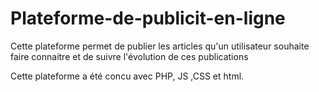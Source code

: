 # Plateforme-de-publicit-en-ligne
Cette plateforme permet de publier les articles qu'un utilisateur souhaite faire connaitre et de suivre l'évolution de ces publications

Cette plateforme a été concu avec PHP, JS ,CSS et html.
